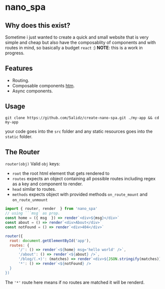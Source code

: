 # nano_spa
## Why does this exist?
Sometime i just wanted to create a quick and small website that is very simple and cheap but also have the composablity of components and with routes in mind, so basically a budget `react` :)
**NOTE**: this is a work in progress.
## Features
- Routing.
- Composable components [htm](https://github.com/developit/htm).
- Async components.
## Usage
```
git clone https://github.com/5alidz/create-nano-spa.git ./my-app && cd my-app
```
your code goes into the `src` folder and any static resources goes into the `static` folder.
## The Router
`router(obj)`
Valid `obj` keys:
- `root` the root html element that gets rendered to
- `routes` expects an object containing all possible routes including regex as a key and component to render.
- `head` similar to routes.
- `methods` expects object with provided methods `on_route_mount` and `on_route_unmount`

```javascript
import { router, render  } from 'nano_spa'
// using ```msg` as prop.
const home = ({ msg  }) => render`<div>${msg}</div>`
const about = () => render`<div>About</div>`
const notFound = () => render`<div>404</div>`

router({
  root: document.getElementById('app'),
  routes: {
      '/': () => render`<${home} msg='hello world' />`,
      '/about': () => render`<${about} />`,
      '/blog/(.+)': (matches) => render`<div>${JSON.stringify(matches)}</div>`,
      '*': () => render`<${notFound} />
  }
})
```

The `'*'` route here means if no routes are matched it will be renderd.
